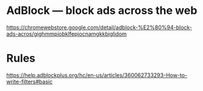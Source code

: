 
AdBlock — block ads across the web
===

https://chromewebstore.google.com/detail/adblock-%E2%80%94-block-ads-acros/gighmmpiobklfepjocnamgkkbiglidom


Rules
===

https://help.adblockplus.org/hc/en-us/articles/360062733293-How-to-write-filters#basic

